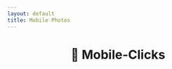 ```yaml
---
layout: default
title: Mobile Photos
---
```


<h1 style="text-align: center;">📸 Mobile-Clicks</h1>

<!-- Album selection buttons -->
<div id="album-buttons" style="margin: 1.5rem 0; text-align: center;"></div>


<!-- Landscape media -->
<div class="gallery" id="gallery-landscape"></div>

<!-- Portrait media -->
<div class="gallery" id="gallery-portrait"></div>

<!-- Modal for viewing media -->
<div id="lightbox" style="display:none; position:fixed; top:0; left:0; width:100%; height:100%; 
  background:rgba(0,0,0,0.9); z-index:1000; justify-content:center; align-items:center;">
  <span style="position:absolute; top:20px; right:30px; font-size:2rem; color:white; cursor:pointer;" onclick="closeLightbox()">&times;</span>
  <div id="lightbox-content" style="max-width: 90%; max-height: 90%;"></div>
</div>

<!-- Load pre-generated media data -->
<script src="{{ site.baseurl }}/assets/js/meta.js"></script>

<script>
function renderButtons() {
  const container = document.getElementById("album-buttons");
  container.innerHTML = '';
  folderList.forEach(folder => {
    const btn = document.createElement("button");
    btn.textContent = folder;
    btn.onclick = () => {
      filterByFolder(folder);
      highlightButton(btn);
    };
    container.appendChild(btn);
  });
}

function highlightButton(activeButton) {
  const buttons = document.querySelectorAll("#album-buttons button");
  buttons.forEach(btn => btn.style.opacity = "0.6");
  activeButton.style.opacity = "1";
}

function showLightbox(html) {
  const lightbox = document.getElementById("lightbox");
  const content = document.getElementById("lightbox-content");
  content.innerHTML = html;
  lightbox.style.display = "flex";
}

function closeLightbox() {
  document.getElementById("lightbox").style.display = "none";
}

// Dynamically generate album buttons
function renderButtons() {
  const container = document.getElementById("album-buttons");
  folderList.forEach(folder => {
    const btn = document.createElement("button");
    btn.textContent = folder;
    btn.onclick = () => filterByFolder(folder);
    container.appendChild(btn);
  });
}

// Filter and display media for selected folder
function filterByFolder(folderName) {
  const galleryLandscape = document.getElementById("gallery-landscape");
  const galleryPortrait = document.getElementById("gallery-portrait");
  galleryLandscape.innerHTML = '';
  galleryPortrait.innerHTML = '';

  const filtered = allFiles
    .filter(file => file.folder === folderName)
    .sort((a, b) => a.name.localeCompare(b.name));  // ✅ Sort by name

  if (filtered.length === 0) {
    galleryLandscape.innerHTML = `<p>No media found in <strong>${folderName}</strong>.</p>`;
    return;
  }

  filtered.forEach(file => {
    const box = document.createElement('div');
    box.className = 'photo-box';

    let mediaHTML = '';

    if (file.type === "image") {
      mediaHTML = `<a href="${file.src}" target="_blank"><img src="${file.src}" alt="photo" style="cursor: zoom-in;"></a>`;
    } else if (file.type === "video") {
      mediaHTML = `
        <a href="${file.src}" target="_blank">
          <video muted preload="metadata" style="width: 100%; border-radius: 10px; cursor: pointer;" 
            onerror="this.outerHTML='<a href=\'${file.src}\' class=\'download-button\'>Download Video</a>';">
            <source src="${file.src}" type="video/mp4">
            Your browser does not support the video tag.
          </video>
        </a>
      `;
    }

    box.innerHTML = `
      ${mediaHTML}
      <div class="center-download">
        <a href="${file.src}" class="download-button" download>Download</a>
      </div>
    `;

    if (file.orientation === "landscape") {
      galleryLandscape.appendChild(box);
    } else {
      galleryPortrait.appendChild(box);
    }
  });
}

// Initialize on page load
renderButtons();
</script>